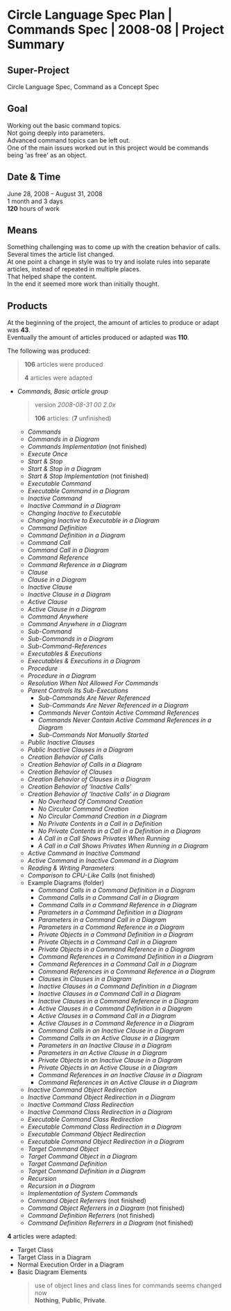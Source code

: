 ﻿Circle Language Spec Plan | Commands Spec | 2008-08 | Project Summary
====================================================================


Super-Project
-------------

Circle Language Spec, Command as a Concept Spec


Goal
----

Working out the basic command topics.  
Not going deeply into parameters.  
Advanced command topics can be left out.  
One of the main issues worked out in this project would be commands being 'as free' as an object.


Date & Time
-----------

June 28, 2008 – August 31, 2008  
1 month and 3 days  
__120__ hours of work


Means
-----

Something challenging was to come up with the creation behavior of calls.  
Several times the article list changed.  
At one point a change in style was to try and isolate rules into separate articles, instead of repeated in multiple places.  
That helped shape the content.  
In the end it seemed more work than initially thought.


Products
--------

At the beginning of the project, the amount of articles to produce or adapt was __43__.  
Eventually the amount of articles produced or adapted was __110__.  

The following was produced:  

> __106__ articles were produced
> 
> __4__ articles were adapted

- *Commands, Basic article group*

    > version  *2008-08-31 00  2.0x*
    >
    > __106__ articles: (__7__ unfinished)

    - *Commands*
    - *Commands in a Diagram*
    - *Commands Implementation* (not finished)
    - *Execute Once*
    - *Start & Stop*
    - *Start & Stop in a Diagram*
    - *Start & Stop Implementation* (not finished)
    - *Executable Command*
    - *Executable Command in a Diagram*
    - *Inactive Command*
    - *Inactive Command in a Diagram*
    - *Changing Inactive to Executable*
    - *Changing Inactive to Executable in a Diagram*
    - *Command Definition*
    - *Command Definition in a Diagram*
    - *Command Call*
    - *Command Call in a Diagram*
    - *Command Reference*
    - *Command Reference in a Diagram*
    - *Clause*
    - *Clause in a Diagram*
    - *Inactive Clause*
    - *Inactive Clause in a Diagram*
    - *Active Clause*
    - *Active Clause in a Diagram*
    - *Command Anywhere*
    - *Command Anywhere in a Diagram*
    - *Sub-Command*
    - *Sub-Commands in a Diagram*
    - *Sub-Command-References*
    - *Executables & Executions*
    - *Executables & Executions in a Diagram*
    - *Procedure*
    - *Procedure in a Diagram*
    - *Resolution When Not Allowed For Commands*
    - *Parent Controls Its Sub-Executions*
        - *Sub-Commands Are Never Referenced*
        - *Sub-Commands Are Never Referenced in a Diagram*
        - *Commands Never Contain Active Command References*
        - *Commands Never Contain Active Command References in a Diagram*
        - *Sub-Commands Not Manually Started*
    - *Public Inactive Clauses*
    - *Public Inactive Clauses in a Diagram*
    - *Creation Behavior of Calls*
    - *Creation Behavior of Calls in a Diagram*
    - *Creation Behavior of Clauses*
    - *Creation Behavior of Clauses in a Diagram*
    - *Creation Behavior of ‘Inactive Calls’*
    - *Creation Behavior of ‘Inactive Calls’ in a Diagram*
        - *No Overhead Of Command Creation*
        - *No Circular Command Creation*
        - *No Circular Command Creation in a Diagram*
        - *No Private Contents in a Call in a Definition*
        - *No Private Contents in a Call in a Definition in a Diagram*
        - *A Call in a Call Shows Privates When Running*
        - *A Call in a Call Shows Privates When Running in a Diagram*
    - *Active Command in Inactive Command*
    - *Active Command in Inactive Command in a Diagram*
    - *Reading & Writing Parameters*
    - *Comparison to CPU-Like Calls* (not finished)
    - Example Diagrams (folder)
        - *Command Calls in a Command Definition in a Diagram*
        - *Command Calls in a Command Call in a Diagram*
        - *Command Calls in a Command Reference in a Diagram*
        - *Parameters in a Command Definition in a Diagram*
        - *Parameters in a Command Call in a Diagram*
        - *Parameters in a Command Reference in a Diagram*
        - *Private Objects in a Command Definition in a Diagram*
        - *Private Objects in a Command Call in a Diagram*
        - *Private Objects in a Command Reference in a Diagram*
        - *Command References in a Command Definition in a Diagram*
        - *Command References in a Command Call in a Diagram*
        - *Command References in a Command Reference in a Diagram*
        - *Clauses in Clauses in a Diagram*
        - *Inactive Clauses in a Command Definition in a Diagram*
        - *Inactive Clauses in a Command Call in a Diagram*
        - *Inactive Clauses in a Command Reference in a Diagram*
        - *Active Clauses in a Command Definition in a Diagram*
        - *Active Clauses in a Command Call in a Diagram*
        - *Active Clauses in a Command Reference in a Diagram*
        - *Command Calls in an Inactive Clause in a Diagram*
        - *Command Calls in an Active Clause in a Diagram*
        - *Parameters in an Inactive Clause in a Diagram*
        - *Parameters in an Active Clause in a Diagram*
        - *Private Objects in an Inactive Clause in a Diagram*
        - *Private Objects in an Active Clause in a Diagram*
        - *Command References in an Inactive Clause in a Diagram*
        - *Command References in an Active Clause in a Diagram*
    - *Inactive Command Object Redirection*
    - *Inactive Command Object Redirection in a Diagram*
    - *Inactive Command Class Redirection*
    - *Inactive Command Class Redirection in a Diagram*
    - *Executable Command Class Redirection*
    - *Executable Command Class Redirection in a Diagram*
    - *Executable Command Object Redirection*
    - *Executable Command Object Redirection in a Diagram*
    - *Target Command Object*
    - *Target Command Object in a Diagram*
    - *Target Command Definition*
    - *Target Command Definition in a Diagram*
    - *Recursion*
    - *Recursion in a Diagram*
    - *Implementation of System Commands*
    - *Command Object Referrers* (not finished)
    - *Command Object Referrers in a Diagram* (not finished)
    - *Command Definition Referrers* (not finished)
    - *Command Definition Referrers in a Diagram* (not finished)

__4__ articles were adapted:

- Target Class
- Target Class in a Diagram
- Normal Execution Order in a Diagram
- Basic Diagram Elements
    > use of object lines and class lines for commands seems changed now  
    > __Nothing__, __Public__, __Private__.

